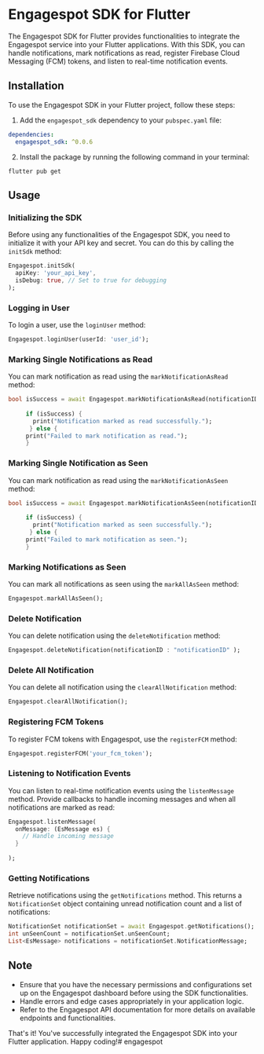 # Engagespot SDK for Flutter

The Engagespot SDK for Flutter provides functionalities to integrate the Engagespot service into your Flutter applications. With this SDK, you can handle notifications, mark notifications as read, register Firebase Cloud Messaging (FCM) tokens, and listen to real-time notification events.

## Installation

To use the Engagespot SDK in your Flutter project, follow these steps:

1. Add the `engagespot_sdk` dependency to your `pubspec.yaml` file:

```yaml
dependencies:
  engagespot_sdk: ^0.0.6
```

2. Install the package by running the following command in your terminal:

```
flutter pub get
```

## Usage

### Initializing the SDK

Before using any functionalities of the Engagespot SDK, you need to initialize it with your API key and secret. You can do this by calling the `initSdk` method:

```dart
Engagespot.initSdk(
  apiKey: 'your_api_key',
  isDebug: true, // Set to true for debugging
);
```

### Logging in User

To login a user, use the `loginUser` method:

```dart
Engagespot.loginUser(userId: 'user_id');
```

### Marking Single Notifications as Read

You can mark notification as read using the `markNotificationAsRead` method:

```dart
bool isSuccess = await Engagespot.markNotificationAsRead(notificationID: {{notificationID}});
  
     if (isSuccess) {
       print("Notification marked as read successfully.");
      } else {
     print("Failed to mark notification as read.");
     }
```


### Marking Single Notification as Seen

You can mark notification as read using the `markNotificationAsSeen` method:

```dart
bool isSuccess = await Engagespot.markNotificationAsSeen(notificationID: {{notificationID}});
  
     if (isSuccess) {
       print("Notification marked as seen successfully.");
      } else {
     print("Failed to mark notification as seen.");
     }
```


### Marking Notifications as Seen

You can mark all notifications as seen using the `markAllAsSeen` method:

```dart
Engagespot.markAllAsSeen();
```

### Delete  Notification

You can delete  notification using the `deleteNotification` method:

```dart
Engagespot.deleteNotification(notificationID : "notificationID" );
```


### Delete All Notification

You can delete all notification using the `clearAllNotification` method:

```dart
Engagespot.clearAllNotification();
```


### Registering FCM Tokens

To register FCM tokens with Engagespot, use the `registerFCM` method:

```dart
Engagespot.registerFCM('your_fcm_token');
```

### Listening to Notification Events

You can listen to real-time notification events using the `listenMessage` method. Provide callbacks to handle incoming messages and when all notifications are marked as read:

```dart
Engagespot.listenMessage(
  onMessage: (EsMessage es) {
    // Handle incoming message
  }
 
);
```

### Getting Notifications

Retrieve notifications using the `getNotifications` method. This returns a `NotificationSet` object containing unread notification count and a list of notifications:

```dart
NotificationSet notificationSet = await Engagespot.getNotifications();
int unSeenCount = notificationSet.unSeenCount;
List<EsMessage> notifications = notificationSet.NotificationMessage;
```

## Note

- Ensure that you have the necessary permissions and configurations set up on the Engagespot dashboard before using the SDK functionalities.
- Handle errors and edge cases appropriately in your application logic.
- Refer to the Engagespot API documentation for more details on available endpoints and functionalities.

That's it! You've successfully integrated the Engagespot SDK into your Flutter application. Happy coding!# engagespot

